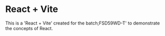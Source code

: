 # React + Vite

This is a 'React + Vite' created for the batch;FSD59WD-T' to demonstrate the concepts of React.

